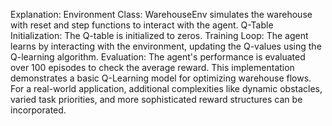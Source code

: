 Explanation:
Environment Class: WarehouseEnv simulates the warehouse with reset and step functions to interact with the agent.
Q-Table Initialization: The Q-table is initialized to zeros.
Training Loop: The agent learns by interacting with the environment, updating the Q-values using the Q-learning algorithm.
Evaluation: The agent's performance is evaluated over 100 episodes to check the average reward.
This implementation demonstrates a basic Q-Learning model for optimizing warehouse flows. For a real-world application, additional complexities like dynamic obstacles, varied task priorities, and more sophisticated reward structures can be incorporated.
